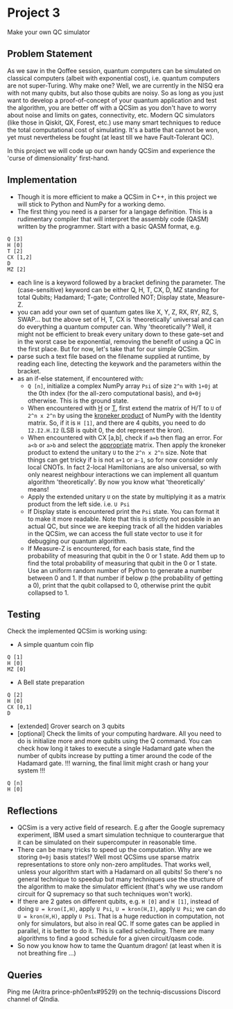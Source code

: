 # Project 3
Make your own QC simulator

## Problem Statement
As we saw in the Qoffee session, quantum computers can be simulated on classical computers (albeit with exponential cost), i.e. quantum computers are not super-Turing.
Why make one? Well, we are currently in the NISQ era with not many qubits, but also those qubits are noisy. So as long as you just want to develop a proof-of-concept of your quantum application and test the algorithm, you are better off with a QCSim as you don't have to worry about noise and limits on gates, connectivity, etc.
Modern QC simulators (like those in Qiskit, QX, Forest, etc.) use many smart techniques to reduce the total computational cost of simulating.
It's a battle that cannot be won, yet must nevertheless be fought (at least till we have Fault-Tolerant QC).

In this project we will code up our own handy QCSim and experience the 'curse of dimensionality' first-hand.

## Implementation
* Though it is more efficient to make a QCSim in C++, in this project we will stick to Python and NumPy for a working demo.
* The first thing you need is a parser for a langage definition. This is a rudimentary compiler that will interpret the assembly code (QASM) written by the programmer. Start with a basic QASM format, e.g.
```
Q [3]
H [0]
T [2]
CX [1,2]
D
MZ [2]
```
* each line is a keyword followed by a bracket defining the parameter. The (case-sensitive) keyword can be either Q, H, T, CX, D, MZ standing for total Qubits; Hadamard; T-gate; Controlled NOT; Display state, Measure-Z.
* you can add your own set of quantum gates like X, Y, Z, RX, RY, RZ, S, SWAP... but the above set of H, T, CX is 'theoretically' universal and can do everything a quantum computer can. Why 'theoretically'? Well, it might not be efficient to break every unitary down to these gate-set and in the worst case be exponential, removing the benefit of using a QC in the first place. But for now, let's take that for our simple QCSim.
* parse such a text file based on the filename supplied at runtime, by reading each line, detecting the keywork and the parameters within the bracket.
* as an if-else statement, if encountered with:
    * `Q [n]`, initialize a complex NumPy array `Psi` of size `2^n` with `1+0j` at the 0th index (for the all-zero computational basis), and `0+0j` otherwise. This is the ground state.
    * When encountered with [H](https://qiskit.org/documentation/stubs/qiskit.circuit.library.HGate.html#qiskit.circuit.library.HGate) or [T](https://qiskit.org/documentation/stubs/qiskit.circuit.library.TGate.html), first extend the matrix of H/T to `U` of `2^n x 2^n` by using the [kroneker product](https://numpy.org/doc/stable/reference/generated/numpy.kron.html) of NumPy with the Identity matrix. So, if it is `H [1]`, and there are 4 qubits, you need to do `I2.I2.H.I2` (LSB is qubit 0, the dot represent the kron).
    * When encountered with CX [a,b], check if `a=b` then flag an error. For `a<b` or `a>b` and select the [appropriate](https://qiskit.org/documentation/stubs/qiskit.circuit.library.CXGate.html#qiskit.circuit.library.CXGate) matrix. Then apply the kroneker product to extend the unitary `U` to the  `2^n x 2^n` size. Note that things can get tricky if `b` is not `a+1` or `a-1`, so for now consider only local CNOTs. In fact 2-local Hamiltonians are also universal, so with only nearest neighbour interactions we can implement all quantum algorithm 'theoretically'. By now you know what 'theoretically' means!
    * Apply the extended unitary `U` on the state by multiplying it as a matrix product from the left side. i.e. `U Psi`
    * If Display state is encountered print the `Psi` state. You can format it to make it more readable. Note that this is strictly not possible in an actual QC, but since we are keeping track of all the hidden variables in the QCSim, we can access the full state vector to use it for debugging our quantum algorithm.
    * If Measure-Z is encountered, for each basis state, find the probability of measuring that qubit in the 0 or 1 state. Add them up to find the total probability of measuring that qubit in the 0 or 1 state. Use an uniform random number of Python to generate a number between 0 and 1. If that number if below p (the probability of getting a 0), print that the qubit collapsed to 0, otherwise print the qubit collapsed to 1.

## Testing
Check the implemented QCSim is working using:
* A simple quantum coin flip
```
Q [1]
H [0]
MZ [0]
```
* A Bell state preparation
```
Q [2]
H [0]
CX [0,1]
D
```
* [extended] Grover search on 3 qubits
* [optional] Check the limits of your computing hardware. All you need to do is initialize more and more qubits using the Q command. You can check how long it takes to execute a single Hadamard gate when the number of qubits increase by putting a timer around the code of the Hadamard gate. !!! warning, the final limit might crash or hang your system !!!
```
Q [n]
H [0]
```

## Reflections
* QCSim is a very active field of research. E.g after the Google supremacy experiment, IBM used a smart simulation technique to counterargue that it can be simulated on their supercomputer in reasonable time.
* There can be many tricks to speed up the computation. Why are we storing `0+0j` basis states!? Well most QCSims use sparse matrix representations to store only non-zero amplitudes. That works well, unless your algorithm start with a Hadamard on all qubits! So there's no general technique to speedup but many techniques use the structure of the algorithm to make the simulator efficient (that's why we use random circuit for Q supremacy so that such techniques won't work).
* If there are 2 gates on different qubits, e.g. `H [0]` and `H [1]`, instead of doing `U = kron(I,H)`, apply `U Psi`, `U = kron(H,I)`, apply `U Psi`; we can do `U = kron(H,H)`, apply `U Psi`. That is a huge reduction in computation, not only for simulators, but also in real QC. If some gates can be applied in parallel, it is better to do it. This is called scheduling. There are many algorithms to find a good schedule for a given circuit/qasm code.
* So now you know how to tame the Quantum dragon! (at least when it is not breathing fire ...)

## Queries
Ping me (Aritra prince-ph0en1x#9529) on the techniq-discussions Discord channel of QIndia.
